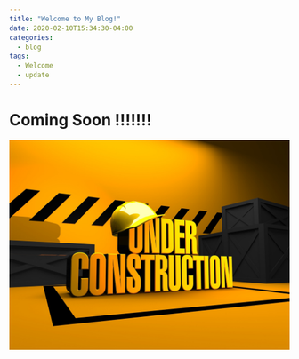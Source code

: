 ```yaml
---
title: "Welcome to My Blog!"
date: 2020-02-10T15:34:30-04:00
categories:
  - blog
tags:
  - Welcome
  - update
---
```


# Coming Soon !!!!!!!

![](https://github.com/amdee/amdee.github.io/blob/master/assets/images/under-construction.jpg)

